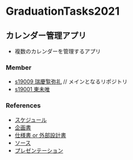 # GraduationTasks2021

## カレンダー管理アプリ

* 複数のカレンダーを管理するアプリ

### Member 

- [s19009 瑞慶覧弥礼](githublink) // メインとなるリポジトリ
- [s19001 東未唯](githublink)

### References

- [スケジュール](リンク)
- [企画書](https://docs.google.com/document/d/1LFa_Ux8PbEcI2raAzAoMy6upnTCqoVh2wW3cfRVHxpQ/edit)
- [仕様書 or 外部設計書](https://docs.google.com/spreadsheets/d/1EUaRgVaM1-wiPhoYavt4qf4v3g0KY_t42QXEQMq_Bk8/edit#gid=0)
- [ソース](リンク)
- [プレゼンテーション](リンク)
